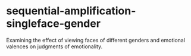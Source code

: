 # sequential-amplification-singleface-gender
Examining the effect of viewing faces of different genders and emotional valences on judgments of emotionality.
